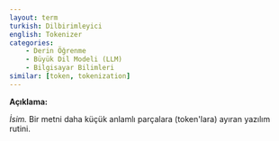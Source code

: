 ```yaml
---
layout: term
turkish: Dilbirimleyici
english: Tokenizer
categories:
    - Derin Öğrenme
    - Büyük Dil Modeli (LLM)
    - Bilgisayar Bilimleri
similar: [token, tokenization]
---
```


**Açıklama:**

_İsim._ Bir metni daha küçük anlamlı parçalara (token'lara) ayıran yazılım rutini.